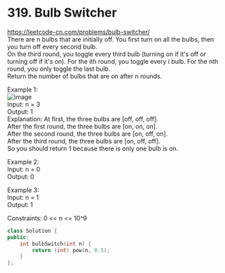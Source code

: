 # 319. Bulb Switcher
https://leetcode-cn.com/problems/bulb-switcher/  
There are n bulbs that are initially off. You first turn on all the bulbs, then you turn off every second bulb.  
On the third round, you toggle every third bulb (turning on if it's off or turning off if it's on). For the ith round, you toggle every i bulb. For the nth round, you only toggle the last bulb.  
Return the number of bulbs that are on after n rounds.  

Example 1:  
![image](https://user-images.githubusercontent.com/60777462/156893405-930e3df5-258c-44b0-b38b-71374ff65ce3.png)  
Input: n = 3  
Output: 1  
Explanation: At first, the three bulbs are [off, off, off].  
After the first round, the three bulbs are [on, on, on].  
After the second round, the three bulbs are [on, off, on].  
After the third round, the three bulbs are [on, off, off].   
So you should return 1 because there is only one bulb is on.  

Example 2:  
Input: n = 0  
Output: 0  

Example 3:  
Input: n = 1  
Output: 1  

Constraints:
0 <= n <= 10^9  


``` cpp
class Solution {
public:
    int bulbSwitch(int n) {
        return (int) pow(n, 0.5);
    }
};
```
